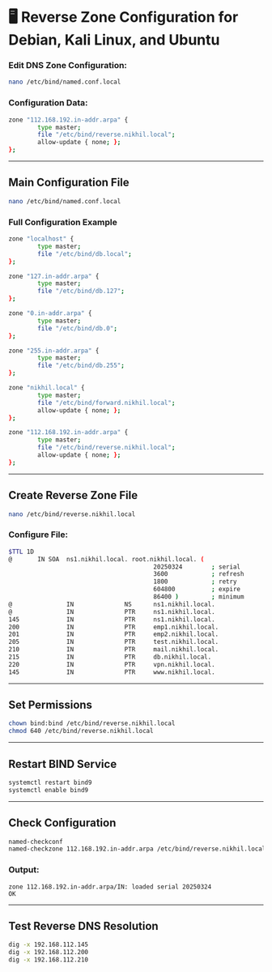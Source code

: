 
# **🖥 Reverse Zone Configuration for Debian, Kali Linux, and Ubuntu**  

### **Edit DNS Zone Configuration:**
```bash
nano /etc/bind/named.conf.local
```

### **Configuration Data:**
```bash
zone "112.168.192.in-addr.arpa" {
        type master;
        file "/etc/bind/reverse.nikhil.local";
        allow-update { none; };
};
```

---

## **Main Configuration File**
```bash
nano /etc/bind/named.conf.local
```

### **Full Configuration Example**
```bash
zone "localhost" {
        type master;
        file "/etc/bind/db.local";
};

zone "127.in-addr.arpa" {
        type master;
        file "/etc/bind/db.127";
};

zone "0.in-addr.arpa" {
        type master;
        file "/etc/bind/db.0";
};

zone "255.in-addr.arpa" {
        type master;
        file "/etc/bind/db.255";
};

zone "nikhil.local" {
        type master;
        file "/etc/bind/forward.nikhil.local";
        allow-update { none; };
};

zone "112.168.192.in-addr.arpa" {
        type master;
        file "/etc/bind/reverse.nikhil.local";
        allow-update { none; };
};
```

---

## **Create Reverse Zone File**
```bash
nano /etc/bind/reverse.nikhil.local
```

### **Configure File:**
```bash
$TTL 1D
@       IN SOA  ns1.nikhil.local. root.nikhil.local. (
                                        20250324        ; serial
                                        3600            ; refresh
                                        1800            ; retry
                                        604800          ; expire
                                        86400 )         ; minimum
@               IN              NS      ns1.nikhil.local.
@               IN              PTR     ns1.nikhil.local.
145             IN              PTR     ns1.nikhil.local.
200             IN              PTR     emp1.nikhil.local.
201             IN              PTR     emp2.nikhil.local.
205             IN              PTR     test.nikhil.local.
210             IN              PTR     mail.nikhil.local.
215             IN              PTR     db.nikhil.local.
220             IN              PTR     vpn.nikhil.local.
145             IN              PTR     www.nikhil.local.
```

---

## **Set Permissions**
```bash
chown bind:bind /etc/bind/reverse.nikhil.local
chmod 640 /etc/bind/reverse.nikhil.local
```

---

## **Restart BIND Service**
```bash
systemctl restart bind9
systemctl enable bind9
```

---

## **Check Configuration**
```bash
named-checkconf
named-checkzone 112.168.192.in-addr.arpa /etc/bind/reverse.nikhil.local
```

### **Output:**
```
zone 112.168.192.in-addr.arpa/IN: loaded serial 20250324
OK
```

---

## **Test Reverse DNS Resolution**
```bash
dig -x 192.168.112.145
dig -x 192.168.112.200
dig -x 192.168.112.210
```
